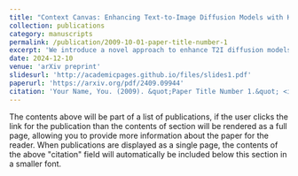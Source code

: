 ```yaml
---
title: "Context Canvas: Enhancing Text-to-Image Diffusion Models with Knowledge Graph-Based RAG"
collection: publications
category: manuscripts
permalink: /publication/2009-10-01-paper-title-number-1
excerpt: 'We introduce a novel approach to enhance T2I diffusion models by incorporating Retrieval-Augmented Generation with a knowledge graph. We also propose an iterative RAG-context guided self-correction and a RAG-based image editing approach for high-fidelity generation of complex, domain-specific images.'
date: 2024-12-10
venue: 'arXiv preprint'
slidesurl: 'http://academicpages.github.io/files/slides1.pdf'
paperurl: 'https://arxiv.org/pdf/2409.09944'
citation: 'Your Name, You. (2009). &quot;Paper Title Number 1.&quot; <i>Journal 1</i>. 1(1).'
---
```


The contents above will be part of a list of publications, if the user clicks the link for the publication than the contents of section will be rendered as a full page, allowing you to provide more information about the paper for the reader. When publications are displayed as a single page, the contents of the above "citation" field will automatically be included below this section in a smaller font.
